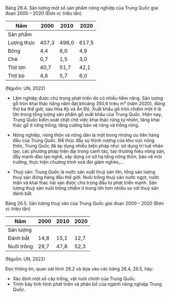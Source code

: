 Bảng 26.4. Sản lượng một số sản phẩm nông nghiệp của Trung Quốc giai đoạn 2000 – 2020
(Đơn vị: triệu tấn)

Năm | 2000 | 2010 | 2020
--- | --- | --- | ---
Sản phẩm | | |
Lương thực | 407,3 | 498,0 | 617,5
Bông | 4,4 | 6,0 | 4,9
Chè | 0,7 | 1,5 | 3,0
Thịt lợn | 40,7 | 51,7 | 42,1
Thịt bò | 4,6 | 5,7 | 6,0

(Nguồn: UN, 2022)

- Lâm nghiệp được chú trọng phát triển do có nhiều tiềm năng. Sản lượng gỗ tròn khai thác hằng năm đạt khoảng 350,6 triệu m³ (năm 2020), đứng thứ ba thế giới, sau Hoa Kỳ và Ấn Độ. Xuất khẩu gỗ tròn chiếm một tỉ lệ lớn trong tổng lượng sản phẩm gỗ xuất khẩu của Trung Quốc. Hiện nay, Trung Quốc kiểm soát chặt chẽ việc khai thác rừng tự nhiên, tăng khai thác gỗ ở rừng trồng; tăng cường bảo vệ rừng và trồng rừng.

- Nông nghiệp, nông thôn và nông dân là một trong những ưu tiên hàng đầu của Trung Quốc. Để thúc đẩy sự thịnh vượng của khu vực nông thôn, Trung Quốc đã áp dụng nhiều biện pháp như: sử dụng trí tuệ nhân tạo, các phương pháp hiện đại trong canh tác; tạo thương hiệu nông sản, đẩy mạnh đào tạo nghề, xây dựng cơ sở hạ tầng nông thôn, bảo vệ môi trường, thực hiện chương trình xoá đói giảm nghèo,...

- Thuỷ sản: Trung Quốc là nước sản xuất thuỷ sản lớn, tổng sản lượng thuỷ sản đứng hàng đầu thế giới. Nuôi trồng thuỷ sản nước ngọt, nước mặn và khai thác hải sản được chú trọng đầu tư phát triển mạnh. Sản lượng thuỷ sản nuôi trồng chiếm tỉ trọng lớn hơn nhiều so với thuỷ sản đánh bắt.

Bảng 26.5. Sản lượng thuỷ sản của Trung Quốc giai đoạn 2000 – 2020
(Đơn vị: triệu tấn)

Năm | 2000 | 2010 | 2020
--- | --- | --- | ---
Sản lượng | | |
Đánh bắt | 14,8 | 15,1 | 12,7
Nuôi trồng | 29,7 | 47,8 | 52,3

(Nguồn: UN, 2022)

Đọc thông tin, quan sát hình 26.2 và dựa vào các bảng 26.4, 26.5, hãy:
- Xác định một số cây trồng, vật nuôi chính của Trung Quốc.
- Trình bày tình hình phát triển và phân bố của ngành nông nghiệp Trung Quốc.